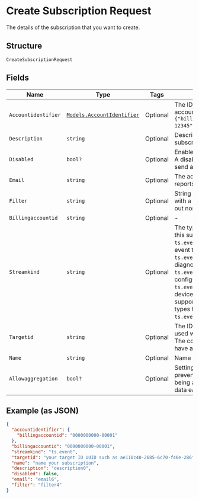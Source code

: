 
# Create Subscription Request

The details of the subscription that you want to create.

## Structure

`CreateSubscriptionRequest`

## Fields

| Name | Type | Tags | Description |
|  --- | --- | --- | --- |
| `Accountidentifier` | [`Models.AccountIdentifier`](../../doc/models/account-identifier.md) | Optional | The ID of the authenticating billing account, in the format `{"billingaccountid":"1234567890-12345"}`. |
| `Description` | `string` | Optional | Descriptive information about the subscription. |
| `Disabled` | `bool?` | Optional | Enable or disable the subscription. A disabled subscription will not send any data. |
| `Email` | `string` | Optional | The address to which any error reports should be delivered. |
| `Filter` | `string` | Optional | String containing a $filter object with a property and value to filter out non-matching events. |
| `Billingaccountid` | `string` | Optional | - |
| `Streamkind` | `string` | Optional | The type of event data to send via this subscription. This will be `ts.event` in most cases. Other event types are `ts.event.diagnostics` for device diagnostic data, `ts.event.configuration` for device configuration events, or `ts.event.security`. Note that the device ThingSpace client must support sending specific event types for anything other than `ts.event`. |
| `Targetid` | `string` | Optional | The ID of the target resource to be used when dispatching events. The corresponding target should have a “stream” addressscheme. |
| `Name` | `string` | Optional | Name of the subscription. |
| `Allowaggregation` | `bool?` | Optional | Setting this value to `false` prevents the data returned from being aggregated and makes the data easier to parse. |

## Example (as JSON)

```json
{
  "accountidentifier": {
    "billingaccountid": "0000000000-00001"
  },
  "billingaccountid": "0000000000-00001",
  "streamkind": "ts.event",
  "targetid": "your target ID UUID such as ae110c40-2685-6c70-f46e-286f7370b8a9",
  "name": "name your subscription",
  "description": "description0",
  "disabled": false,
  "email": "email6",
  "filter": "filter4"
}
```


